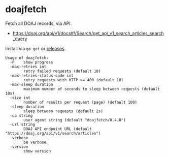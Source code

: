 # doajfetch

Fetch all DOAJ records, via API.

* https://doaj.org/api/v1/docs#!/Search/get_api_v1_search_articles_search_query

Install via `go get` or [releases](https://github.com/miku/doajfetch/releases).

```
Usage of doajfetch:
  -P    show progress
  -max-retries int
        retry failed requests (default 10)
  -max-retries-status-code int
        retry requests with HTTP >= 400 (default 10)
  -max-sleep duration
        maximum number of seconds to sleep between requests (default 10s)
  -size int
        number of results per request (page) (default 100)
  -sleep duration
        sleep between requests (default 2s)
  -ua string
        user agent string (default "doajfetch/0.4.0")
  -url string
        DOAJ API endpoint URL (default "https://doaj.org/api/v1/search/articles")
  -verbose
        be verbose
  -version
        show version
```
